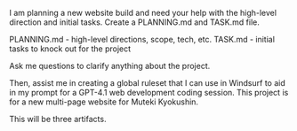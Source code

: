 I am planning a new website build and need your help with the high-level direction and initial tasks. Create a PLANNING.md and TASK.md file.

PLANNING.md - high-level directions, scope, tech, etc.
TASK.md - initial tasks to knock out for the project

Ask me questions to clarify anything about the project.

Then, assist me in creating a global ruleset that I can use in Windsurf to aid in my prompt for a GPT-4.1 web development coding session. This project is for a new multi-page website for Muteki Kyokushin.

This will be three artifacts.